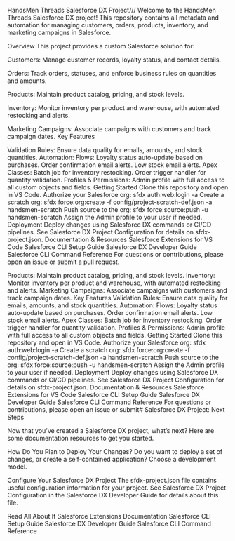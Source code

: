 HandsMen Threads Salesforce DX Project///
Welcome to the HandsMen Threads Salesforce DX project! This repository contains all metadata and automation for managing customers, orders, products, inventory, and marketing campaigns in Salesforce.

Overview
This project provides a custom Salesforce solution for:

Customers: Manage customer records, loyalty status, and contact details.

Orders: Track orders, statuses, and enforce business rules on quantities and amounts.

Products: Maintain product catalog, pricing, and stock levels.

Inventory: Monitor inventory per product and warehouse, with automated restocking and alerts.

Marketing Campaigns: Associate campaigns with customers and track campaign dates.
Key Features

Validation Rules: Ensure data quality for emails, amounts, and stock quantities.
Automation:
Flows:
Loyalty status auto-update based on purchases.
Order confirmation email alerts.
Low stock email alerts.
Apex Classes:
Batch job for inventory restocking.
Order trigger handler for quantity validation.
Profiles & Permissions: Admin profile with full access to all custom objects and fields.
Getting Started
Clone this repository and open in VS Code.
Authorize your Salesforce org:
sfdx auth:web:login -a <your-org-alias>
Create a scratch org:
sfdx force:org:create -f config/project-scratch-def.json -a handsmen-scratch
Push source to the org:
sfdx force:source:push -u handsmen-scratch
Assign the Admin profile to your user if needed.
Deployment
Deploy changes using Salesforce DX commands or CI/CD pipelines.
See Salesforce DX Project Configuration for details on sfdx-project.json.
Documentation & Resources
Salesforce Extensions for VS Code
Salesforce CLI Setup Guide
Salesforce DX Developer Guide
Salesforce CLI Command Reference
For questions or contributions, please open an issue or submit a pull request.

Products: Maintain product catalog, pricing, and stock levels.
Inventory: Monitor inventory per product and warehouse, with automated restocking and alerts.
Marketing Campaigns: Associate campaigns with customers and track campaign dates.
Key Features
Validation Rules: Ensure data quality for emails, amounts, and stock quantities.
Automation:
Flows:
Loyalty status auto-update based on purchases.
Order confirmation email alerts.
Low stock email alerts.
Apex Classes:
Batch job for inventory restocking.
Order trigger handler for quantity validation.
Profiles & Permissions: Admin profile with full access to all custom objects and fields.
Getting Started
Clone this repository and open in VS Code.
Authorize your Salesforce org:
sfdx auth:web:login -a <your-org-alias>
Create a scratch org:
sfdx force:org:create -f config/project-scratch-def.json -a handsmen-scratch
Push source to the org:
sfdx force:source:push -u handsmen-scratch
Assign the Admin profile to your user if needed.
Deployment
Deploy changes using Salesforce DX commands or CI/CD pipelines.
See Salesforce DX Project Configuration for details on sfdx-project.json.
Documentation & Resources
Salesforce Extensions for VS Code
Salesforce CLI Setup Guide
Salesforce DX Developer Guide
Salesforce CLI Command Reference
For questions or contributions, please open an issue or submit# Salesforce DX Project: Next Steps

Now that you’ve created a Salesforce DX project, what’s next? Here are some documentation resources to get you started.

How Do You Plan to Deploy Your Changes?
Do you want to deploy a set of changes, or create a self-contained application? Choose a development model.

Configure Your Salesforce DX Project
The sfdx-project.json file contains useful configuration information for your project. See Salesforce DX Project Configuration in the Salesforce DX Developer Guide for details about this file.

Read All About It
Salesforce Extensions Documentation
Salesforce CLI Setup Guide
Salesforce DX Developer Guide
Salesforce CLI Command Reference
